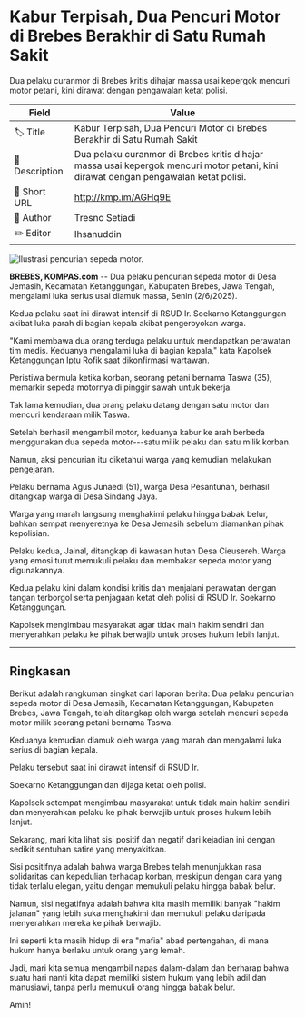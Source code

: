 # Kabur Terpisah, Dua Pencuri Motor di Brebes Berakhir di Satu Rumah Sakit

Dua pelaku curanmor di Brebes kritis dihajar massa usai kepergok mencuri motor petani, kini dirawat dengan pengawalan ketat polisi.

| Field         | Value                                                       |
|---------------|-------------------------------------------------------------|
| 🏷️ Title       | Kabur Terpisah, Dua Pencuri Motor di Brebes Berakhir di Satu Rumah Sakit |
| 📝 Description | Dua pelaku curanmor di Brebes kritis dihajar massa usai kepergok mencuri motor petani, kini dirawat dengan pengawalan ketat polisi. |
| 🔗 Short URL   | http://kmp.im/AGHq9E |
| 👤 Author      | Tresno Setiadi |
| ✏️ Editor      | Ihsanuddin |

![Ilustrasi pencurian sepeda motor.](https://asset.kompas.com/crops/kR9h1iggoWNu-mKnM5OUcYCKF4Q=/26x0:611x390/750x500/data/photo/2024/06/28/667dee7dadf04.jpg)

**BREBES, KOMPAS.com** -- Dua pelaku pencurian sepeda motor di Desa Jemasih, Kecamatan Ketanggungan, Kabupaten Brebes, Jawa Tengah, mengalami luka serius usai diamuk massa, Senin (2/6/2025).

Kedua pelaku saat ini dirawat intensif di RSUD Ir. Soekarno Ketanggungan akibat luka parah di bagian kepala akibat pengeroyokan warga.

\"Kami membawa dua orang terduga pelaku untuk mendapatkan perawatan tim medis. Keduanya mengalami luka di bagian kepala,\" kata Kapolsek Ketanggungan Iptu Rofik saat dikonfirmasi wartawan.

Peristiwa bermula ketika korban, seorang petani bernama Taswa (35), memarkir sepeda motornya di pinggir sawah untuk bekerja.

Tak lama kemudian, dua orang pelaku datang dengan satu motor dan mencuri kendaraan milik Taswa.

Setelah berhasil mengambil motor, keduanya kabur ke arah berbeda menggunakan dua sepeda motor---satu milik pelaku dan satu milik korban.

Namun, aksi pencurian itu diketahui warga yang kemudian melakukan pengejaran.

Pelaku bernama Agus Junaedi (51), warga Desa Pesantunan, berhasil ditangkap warga di Desa Sindang Jaya.

Warga yang marah langsung menghakimi pelaku hingga babak belur, bahkan sempat menyeretnya ke Desa Jemasih sebelum diamankan pihak kepolisian.

Pelaku kedua, Jainal, ditangkap di kawasan hutan Desa Cieusereh. Warga yang emosi turut memukuli pelaku dan membakar sepeda motor yang digunakannya.

Kedua pelaku kini dalam kondisi kritis dan menjalani perawatan dengan tangan terborgol serta penjagaan ketat oleh polisi di RSUD Ir. Soekarno Ketanggungan.

Kapolsek mengimbau masyarakat agar tidak main hakim sendiri dan menyerahkan pelaku ke pihak berwajib untuk proses hukum lebih lanjut.

---
## Ringkasan

Berikut adalah rangkuman singkat dari laporan berita: Dua pelaku pencurian sepeda motor di Desa Jemasih, Kecamatan Ketanggungan, Kabupaten Brebes, Jawa Tengah, telah ditangkap oleh warga setelah mencuri sepeda motor milik seorang petani bernama Taswa.

 Keduanya kemudian diamuk oleh warga yang marah dan mengalami luka serius di bagian kepala.

 Pelaku tersebut saat ini dirawat intensif di RSUD Ir.

 Soekarno Ketanggungan dan dijaga ketat oleh polisi.

 Kapolsek setempat mengimbau masyarakat untuk tidak main hakim sendiri dan menyerahkan pelaku ke pihak berwajib untuk proses hukum lebih lanjut.



Sekarang, mari kita lihat sisi positif dan negatif dari kejadian ini dengan sedikit sentuhan satire yang menyakitkan.

 Sisi positifnya adalah bahwa warga Brebes telah menunjukkan rasa solidaritas dan kepedulian terhadap korban, meskipun dengan cara yang tidak terlalu elegan, yaitu dengan memukuli pelaku hingga babak belur.

 Namun, sisi negatifnya adalah bahwa kita masih memiliki banyak "hakim jalanan" yang lebih suka menghakimi dan memukuli pelaku daripada menyerahkan mereka ke pihak berwajib.

 Ini seperti kita masih hidup di era "mafia" abad pertengahan, di mana hukum hanya berlaku untuk orang yang lemah.

 Jadi, mari kita semua mengambil napas dalam-dalam dan berharap bahwa suatu hari nanti kita dapat memiliki sistem hukum yang lebih adil dan manusiawi, tanpa perlu memukuli orang hingga babak belur.

 Amin!
